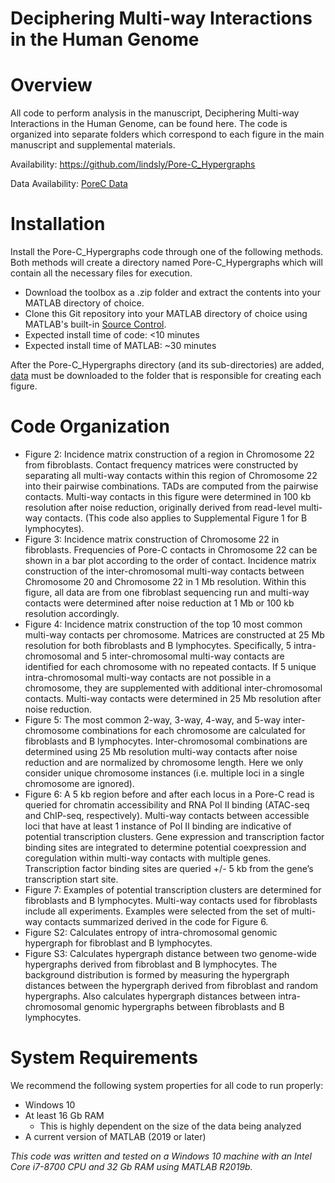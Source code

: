 # Deciphering Multi-way Interactions in the Human Genome

# Overview
All code to perform analysis in the manuscript, Deciphering Multi-way Interactions in the Human Genome, can be found here. The code is organized into separate folders which correspond to each figure in the main manuscript and supplemental materials.

Availability: https://github.com/lindsly/Pore-C_Hypergraphs

Data Availability: [PoreC Data](https://drive.google.com/drive/folders/17r2QR_mSkZLPiuqQgrgq0Zzc5u9SE5Cz?usp=sharing)

# Installation
Install the Pore-C_Hypergraphs code through one of the following methods. 
Both methods will create a directory named Pore-C_Hypergraphs which will contain all the necessary files for execution.
- Download the toolbox as a .zip folder and extract the contents into your MATLAB directory of choice. 
- Clone this Git repository into your MATLAB directory of choice using MATLAB's built-in [Source Control](https://www.mathworks.com/help/matlab/matlab_prog/retrieve-from-git-repository.html).
- Expected install time of code: <10 minutes
- Expected install time of MATLAB: ~30 minutes

After the Pore-C_Hypergraphs directory (and its sub-directories) are added, 
[data](https://drive.google.com/drive/folders/17r2QR_mSkZLPiuqQgrgq0Zzc5u9SE5Cz?usp=sharing) 
must be downloaded to the folder that is responsible for creating each figure.


# Code Organization
- Figure 2: Incidence matrix construction of a region in Chromosome 22 from fibroblasts. Contact frequency matrices were constructed by separating all multi-way contacts within this region of Chromosome 22 into their pairwise combinations. TADs are computed from the pairwise contacts. Multi-way contacts in this figure were determined in 100 kb resolution after noise reduction, originally derived from read-level multi-way contacts. (This code also applies to Supplemental Figure 1 for B lymphocytes).
- Figure 3: Incidence  matrix  construction  of  Chromosome  22  in fibroblasts. Frequencies of Pore-C contacts in Chromosome 22 can be shown in a bar plot according to the order of contact. Incidence matrix  construction  of  the  inter-chromosomal multi-way  contacts  between  Chromosome  20  and  Chromosome  22 in 1 Mb resolution.  Within this figure, all data are from one fibroblast sequencing run and multi-way contacts were determined after noise reduction at 1 Mb or 100 kb resolution accordingly.
- Figure 4: Incidence matrix construction of the top 10 most common multi-way contacts per chromosome. Matrices are constructed at 25 Mb resolution for both fibroblasts and B lymphocytes. Specifically, 5 intra-chromosomal and 5 inter-chromosomal multi-way contacts are identified for each chromosome with no repeated contacts. If 5 unique intra-chromosomal multi-way contacts are not possible in a chromosome, they are supplemented with additional inter-chromosomal contacts. Multi-way contacts were determined in 25 Mb resolution after noise reduction.
- Figure 5: The most common 2-way, 3-way, 4-way, and 5-way inter-chromosome combinations for each chromosome are calculated for fibroblasts and B lymphocytes. Inter-chromosomal combinations are determined using 25 Mb resolution multi-way contacts after noise reduction and are normalized by chromosome length. Here we only consider unique chromosome instances (i.e. multiple loci in a single chromosome are ignored).
- Figure 6: A 5 kb region before and after each locus in a Pore-C read is queried for chromatin accessibility and RNA Pol II binding (ATAC-seq and ChIP-seq, respectively). Multi-way contacts between accessible loci that have at least 1 instance of Pol II binding are indicative of potential transcription clusters. Gene expression and transcription factor binding sites are integrated to determine potential coexpression and coregulation within multi-way contacts with multiple genes. Transcription factor binding sites are queried +/- 5 kb from the gene’s transcription start site.
- Figure 7: Examples of potential transcription clusters are determined for fibroblasts and B lymphocytes. Multi-way contacts used for fibroblasts include all experiments. Examples were selected from the set of multi-way contacts summarized derived in the code for Figure 6.
- Figure S2: Calculates entropy of intra-chromosomal genomic hypergraph for fibroblast and B lymphocytes.
- Figure S3: Calculates hypergraph distance between two genome-wide hypergraphs derived from fibroblast and B lymphocytes. The background distribution is formed by measuring the hypergraph distances between the hypergraph derived from fibroblast and random hypergraphs. Also calculates hypergraph distances between intra-chromosomal genomic hypergraphs between fibroblasts and B lymphocytes. 

<!--# Dependencies
- The 4DNvestigator requires the following MATLAB Toolboxes for proper functionality: [Statistics and Machine Learning](https://www.mathworks.com/products/statistics.html), [Computer Vision](https://www.mathworks.com/products/computer-vision.html), [Bioinformatics](https://www.mathworks.com/products/bioinfo.html), and [Image Processing](https://www.mathworks.com/products/image.html)-->

# System Requirements
We recommend the following system properties for all code to run properly:
- Windows 10
- At least 16 Gb RAM 
  - This is highly dependent on the size of the data being analyzed
- A current version of MATLAB (2019 or later)

*This code was written and tested on a Windows 10 machine with an Intel Core i7-8700 CPU and 32 Gb RAM using MATLAB R2019b.*

